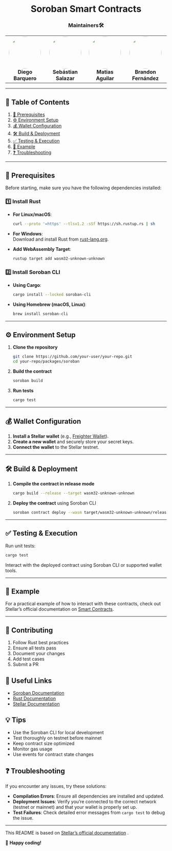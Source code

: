 <h1 align="center"> Soroban Smart Contracts </h1>

<h3 align="center"> Maintainers🛠️ </h3>
<table align="center">
  <tr>
    <td align="center">
      <a href="https://github.com/DiegoB1911">
        <img src="https://github.com/DiegoB1911.png" width="100" style="border-radius:50%" />
      </a>
      <br/>
      <strong>Diego Barquero</strong>
    </td>
    <td align="center">
      <a href="https://github.com/salazarsebas">
        <img src="https://github.com/salazarsebas.png" width="100" style="border-radius:50%" />
      </a>
      <br/>
      <strong>Sebástian Salazar</strong>
    </td>
     <td align="center">
      <a href="https://github.com/aguilar1x">
        <img src="https://github.com/aguilar1x.png" width="100" style="border-radius:50%" />
      </a>
      <br/>
      <strong>Matias Aguilar</strong>
    </td>
    <td align="center">
      <a href="https://github.com/Bran18">
        <img src="https://github.com/Bran18.png" width="100" style="border-radius:50%" />
      </a>
      <br/>
      <strong>Brandon Fernández</strong>
    </td>
  </tr>
</table>




---

## 📖 Table of Contents  

1. [🔧 Prerequisites](#-prerequisites)  
2. [⚙️ Environment Setup](#%EF%B8%8F-environment-setup)  
3. [💰 Wallet Configuration](#-wallet-configuration)  
4. [🛠️ Build & Deployment](#%EF%B8%8F-build--deployment)  
5. [✅ Testing & Execution](#-testing--execution)  
6. [📌 Example](#-example)  
7. [❓ Troubleshooting](#-troubleshooting)  

---

## 🔧 Prerequisites  

Before starting, make sure you have the following dependencies installed:  

### 1️⃣ Install Rust  

- **For Linux/macOS**:  

  ```bash
  curl --proto '=https' --tlsv1.2 -sSf https://sh.rustup.rs | sh
  ```

- **For Windows**:  
  Download and install Rust from [rust-lang.org](https://www.rust-lang.org/).  

- **Add WebAssembly Target**:  

  ```bash
  rustup target add wasm32-unknown-unknown
  ```

### 2️⃣ Install Soroban CLI  

- **Using Cargo**:  

  ```bash
  cargo install --locked soroban-cli
  ```

- **Using Homebrew (macOS, Linux)**:  

  ```bash
  brew install soroban-cli
  ```

---

## ⚙️ Environment Setup  

1. **Clone the repository**  

   ```bash
   git clone https://github.com/your-user/your-repo.git
   cd your-repo/packages/soroban
   ```

2. **Build the contract**  

   ```bash
   soroban build
   ```

3. **Run tests**  

   ```bash
   cargo test
   ```

---

## 💰 Wallet Configuration  

1. **Install a Stellar wallet** (e.g., [Freighter Wallet](https://www.freighter.app/)).  
2. **Create a new wallet** and securely store your secret keys.  
3. **Connect the wallet** to the Stellar testnet.  

---

## 🛠️ Build & Deployment  

1. **Compile the contract in release mode**  

   ```bash
   cargo build --release --target wasm32-unknown-unknown
   ```

2. **Deploy the contract** using Soroban CLI  

   ```bash
   soroban contract deploy --wasm target/wasm32-unknown-unknown/release/your_contract.wasm
   ```

---

## ✅ Testing & Execution  

Run unit tests:  

```bash
cargo test
```

Interact with the deployed contract using Soroban CLI or supported wallet tools.  

---

## 📌 Example  

For a practical example of how to interact with these contracts, check out Stellar’s official documentation on [Smart Contracts](https://developers.stellar.org/docs/build/smart-contracts/getting-started/setup).  

---

## 🤝 Contributing

1. Follow Rust best practices
2. Ensure all tests pass
3. Document your changes
4. Add test cases
5. Submit a PR

## 🔗 Useful Links

- [Soroban Documentation](https://soroban.stellar.org)
- [Rust Documentation](https://doc.rust-lang.org)
- [Stellar Documentation](https://developers.stellar.org)

## 💡 Tips

- Use the Soroban CLI for local development
- Test thoroughly on testnet before mainnet
- Keep contract size optimized
- Monitor gas usage
- Use events for contract state changes


## ❓ Troubleshooting  

If you encounter any issues, try these solutions:  

- **Compilation Errors**: Ensure all dependencies are installed and updated.  
- **Deployment Issues**: Verify you’re connected to the correct network (testnet or mainnet) and that your wallet is properly set up.  
- **Test Failures**: Check detailed error messages from `cargo test` to debug the issue.  

---

This README is based on [Stellar’s official documentation](https://developers.stellar.org/docs/build/smart-contracts/getting-started/setup) .  

🚀 **Happy coding!**

